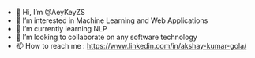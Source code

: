 - 👋 Hi, I’m @AeyKeyZS
- 👀 I’m interested in Machine Learning and Web Applications
- 🌱 I’m currently learning NLP
- 💞️ I’m looking to collaborate on any software technology
- 📫 How to reach me : https://www.linkedin.com/in/akshay-kumar-gola/

<!---
AeyKeyZS/AeyKeyZS is a ✨ special ✨ repository because its `README.md` (this file) appears on your GitHub profile.
You can click the Preview link to take a look at your changes.
--->
